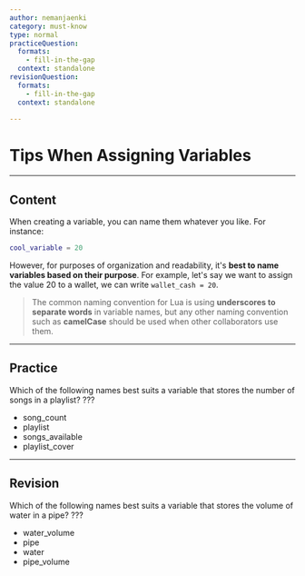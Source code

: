 ```yaml
---
author: nemanjaenki
category: must-know
type: normal
practiceQuestion:
  formats:
    - fill-in-the-gap
  context: standalone
revisionQuestion:
  formats:
    - fill-in-the-gap
  context: standalone

---
```


# Tips When Assigning Variables

---
## Content

When creating a variable, you can name them whatever you like. For instance:

```lua
cool_variable = 20
```

However, for purposes of organization and readability, it's **best to name variables based on their purpose**. For example, let's say we want to assign the value 20 to a wallet, we can write `wallet_cash = 20`.

> The common naming convention for Lua is using **underscores to separate words** in variable names, but any other naming convention such as **camelCase** should be used when other collaborators use them.

---

## Practice

Which of the following names best suits a variable that stores the number of songs in a playlist? ???

- song_count
- playlist
- songs_available
- playlist_cover

---

## Revision

Which of the following names best suits a variable that stores the volume of water in a pipe? ???

- water_volume
- pipe
- water
- pipe_volume
